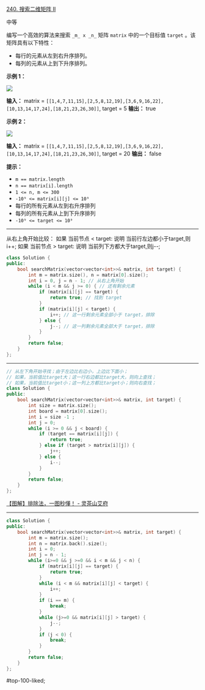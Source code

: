 [240. 搜索二维矩阵 II](https://leetcode.cn/problems/search-a-2d-matrix-ii/)

中等

编写一个高效的算法来搜索 `_m_ x _n_` 矩阵 `matrix` 中的一个目标值 `target` 。该矩阵具有以下特性：

- 每行的元素从左到右升序排列。
- 每列的元素从上到下升序排列。

**示例 1：**

![](https://assets.leetcode-cn.com/aliyun-lc-upload/uploads/2020/11/25/searchgrid2.jpg)

**输入：** matrix = `[[1,4,7,11,15],[2,5,8,12,19],[3,6,9,16,22],[10,13,14,17,24],[18,21,23,26,30]]`, target = 5
**输出：** true

**示例 2：**

![](https://assets.leetcode-cn.com/aliyun-lc-upload/uploads/2020/11/25/searchgrid.jpg)

**输入：** matrix = `[[1,4,7,11,15],[2,5,8,12,19],[3,6,9,16,22],[10,13,14,17,24],[18,21,23,26,30]]`, target = 20
**输出：** false

**提示：**

- `m == matrix.length`
- `n == matrix[i].length`
- `1 <= n, m <= 300`
- `-10⁹ <= matrix[i][j] <= 10⁹`
- 每行的所有元素从左到右升序排列
- 每列的所有元素从上到下升序排列
- `-10⁹ <= target <= 10⁹`
---- ----
从右上角开始比较：
如果 当前节点 < target: 说明 当前行左边都小于target,则i++;
如果 当前节点 > target: 说明 当前列下方都大于target,则j--;

```cpp
class Solution {
public:
    bool searchMatrix(vector<vector<int>>& matrix, int target) {
        int m = matrix.size(), n = matrix[0].size();
        int i = 0, j = n - 1; // 从右上角开始
        while (i < m && j >= 0) { // 还有剩余元素
            if (matrix[i][j] == target) {
                return true; // 找到 target
            }
            if (matrix[i][j] < target) {
                i++; // 这一行剩余元素全部小于 target，排除
            } else {
                j--; // 这一列剩余元素全部大于 target，排除
            }
        }
        return false;
    }
};
```
----
```cpp
// 从左下角开始寻找；由于左边比右边小，上边比下面小；
// 如果，当前值比target大；这一行右边都比target大，则向上查找；
// 如果，当前值比target小；这一列上方都比target小；则向右查找；
class Solution {
public:
    bool searchMatrix(vector<vector<int>>& matrix, int target) {
        int size = matrix.size();
        int board = matrix[0].size();
        int i = size -1 ;
        int j = 0;
        while (i >= 0 && j < board) {
            if (target == matrix[i][j]) {
                return true;
            } else if (target > matrix[i][j]) {
                j++;
            } else {
                i--;
            }
        }
        return false;
    }
};
```
[【图解】排除法，一图秒懂！ - 灵茶山艾府](https://leetcode.cn/problems/search-a-2d-matrix-ii/solutions/2783938/tu-jie-pai-chu-fa-yi-tu-miao-dong-python-kytg/)

-----
```cpp
class Solution {
public:
    bool searchMatrix(vector<vector<int>>& matrix, int target) {
        int m = matrix.size();
        int n = matrix.back().size();
        int i = 0;
        int j = n - 1;
        while (i>=0 && j >=0 && i < m && j < n) {
            if (matrix[i][j] == target) {
                return true;
            }
            while (i < m && matrix[i][j] < target) {
                i++;
            }
            if (i == m) {
                break;
            }
            while (j>=0 && matrix[i][j] > target) {
                j--;
            }
            if (j < 0) {
                break;
            }
        }
        return false;
    }
};
```
#top-100-liked;